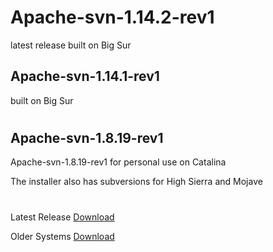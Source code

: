 # Apache-svn-1.14.2-rev1 
latest release built on Big Sur

## Apache-svn-1.14.1-rev1
built on Big Sur
##
#
## Apache-svn-1.8.19-rev1
 
Apache-svn-1.8.19-rev1 for personal use on Catalina

The installer also has subversions for High Sierra and Mojave

#
Latest Release [Download](https://github.com/LAbyOne/Apache-Subversion/releases/download/Release/Subversion-1.14.2-rev1.dmg)

Older Systems [Download](https://github.com/LAbyOne/Apache-Subversion/raw/main/Apache-svn-1.8.19-rev1.dmg)
